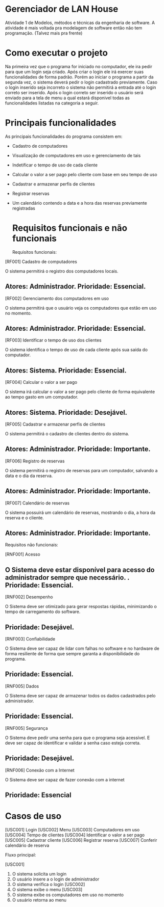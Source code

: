 # Gerenciador de LAN House

Atividade 1 de Modelos, métodos e técnicas da engenharia de software.
A atividade é mais voltada pra modelagem de software então não tem programação. (Talvez mais pra frente)


# Como executar o projeto

Na primeira vez que o programa for iniciado no computador, ele ira pedir para que um login seja criado. Após criar o login ele irá exercer suas funcionalidades de forma padrão.
Porém ao iniciar o programa a partir da segunda vez, o sistema deverá pedir o login cadastrado previamente. Caso o login inserido seja incorreto o sistema não permitirá a entrada até o login correto ser inserido.
Após o login correto ser inserido o usuário será enviado para a tela de menu a qual estará disponivel todas as funcionalidades listadas na categoria a seguir.


# Principais funcionalidades

As principais funcionalidades do programa consistem em:

- Cadastro de computadores
- Visualização de computadores em uso e gerenciamento de tais
- Indetificar o tempo de uso de cada cliente
- Calcular o valor a ser pago pelo cliente com base em seu tempo de uso
- Cadastrar e armazenar perfis de clientes
- Registrar reservas
- Um calendário contendo a data e a hora das reservas previamente registradas

  # Requisitos funcionais e não funcionais

  Requisitos funcionais:

[RF001] Cadastro de computadores

O sistema permitirá o registro dos computadores locais.

Atores: Administrador.
Prioridade: Essencial.
----------------------------------------------------------	
[RF002] Gerenciamento dos computadores em uso

O sistema permitirá que o usuário veja os computadores que estão em uso no momento.

Atores: Administrador.
Prioridade: Essencial.
----------------------------------------------------------
[RF003] Identificar o tempo de uso dos clientes

O sistema identifica o tempo de uso de cada cliente após sua saída do computador.

Atores: Sistema.
Prioridade: Essencial.
----------------------------------------------------------
[RF004] Calcular o valor a ser pago

O sistema irá calcular o valor a ser pago pelo cliente de forma equivalente ao tempo gasto em um computador.

Atores: Sistema.
Prioridade: Desejável.
----------------------------------------------------------
[RF005] Cadastrar e armazenar perfis de clientes

O sistema permitirá o cadastro de clientes dentro do sistema.

Atores: Administrador.
Prioridade: Importante.
----------------------------------------------------------
[RF006] Registro de reservas

O sistema permitirá o registro de reservas para um computador, salvando a data e o dia da reserva.

Atores: Administrador.
Prioridade: Importante.
----------------------------------------------------------
[RF007] Calendário de reservas

O sistema possuirá um calendário de reservas, mostrando o dia, a hora da reserva e o cliente.

Atores: Administrador.
Prioridade: Importante.
----------------------------------------------------------

Requisitos não funcionais:

[RNF001] Acesso

O Sistema deve estar disponível para acesso do administrador sempre que necessário.
.
Prioridade: Essencial.
----------------------------------------------------------
[RNF002] Desempenho

O Sistema deve ser otimizado para gerar respostas rápidas, minimizando o tempo de carregamento do software.

Prioridade: Desejável.
----------------------------------------------------------
[RNF003] Confiabilidade

O Sistema deve ser capaz de lidar com falhas no software e no hardware de forma resiliente de forma que sempre garanta a disponibilidade do programa. 

Prioridade: Essencial.
----------------------------------------------------------
[RNF005] Dados

O Sistema deve ser capaz de armazenar todos os dados cadastrados pelo administrador.

Prioridade: Essencial.
----------------------------------------------------------
[RNF005] Segurança 

O Sistema deve pedir uma senha para que o programa seja acessível. E deve ser capaz de identificar e validar a senha caso esteja correta.

Prioridade: Desejável.
----------------------------------------------------------
[RNF006] Conexão com a Internet 

O Sistema deve ser capaz de fazer conexão com a internet

Prioridade: Essencial
----------------------------------------------------------

# Casos de uso

[USC001] Login
[USC002] Menu
[USC003] Computadores em uso
[USC004] Tempo de clientes
[USC004] Identificar o valor a ser pago
[USC005] Cadastrar cliente
[USC006] Registrar reserva
[USC007] Conferir calendário de reserva

Fluxo principal:

[USC001]
1. O sistema solicita um login	
2. O usuário insere a o login de administrador
3. O sistema verifica o login
[USC002]
4. O sistema exibe o menu
[USC003]
5. O sistema exibe os computadores em uso no momento
6. O usuário retorna ao menu




